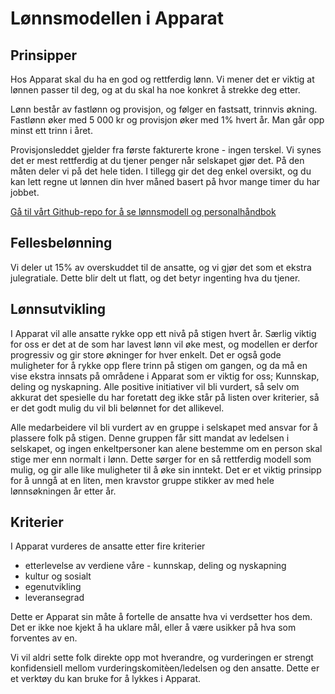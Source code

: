 # Lønnsmodellen i Apparat

## Prinsipper

Hos Apparat skal du ha en god og rettferdig lønn. Vi mener det er viktig at lønnen passer til deg, og at du skal ha noe konkret å strekke deg etter.

Lønn består av fastlønn og provisjon, og følger en fastsatt, trinnvis økning. Fastlønn øker med 5 000 kr og provisjon øker med 1% hvert år. Man går opp minst ett trinn i året.

Provisjonsleddet gjelder fra første fakturerte krone - ingen terskel. Vi synes det er mest rettferdig at du tjener penger når selskapet gjør det. På den måten deler vi på det hele tiden. I tillegg gir det deg enkel oversikt, og du kan lett regne ut lønnen din hver måned basert på hvor mange timer du har jobbet.

[Gå til vårt Github-repo for å se lønnsmodell og personalhåndbok](https://github.com/apparatno/company)

## Fellesbelønning

Vi deler ut 15% av overskuddet til de ansatte, og vi gjør det som et ekstra julegratiale. Dette blir delt ut flatt, og det betyr ingenting hva du tjener.

## Lønnsutvikling

I Apparat vil alle ansatte rykke opp ett nivå på stigen hvert år. Særlig viktig for oss er det at de som har lavest lønn vil øke mest, og modellen er derfor progressiv og gir store økninger for hver enkelt. Det er også gode muligheter for å rykke opp flere trinn på stigen om gangen, og da må en vise ekstra innsats på områdene i Apparat som er viktig for oss; Kunnskap, deling og nyskapning. Alle positive initiativer vil bli vurdert, så selv om akkurat det spesielle du har foretatt deg ikke står på listen over kriterier, så er det godt mulig du vil bli belønnet for det allikevel.

Alle medarbeidere vil bli vurdert av en gruppe i selskapet med ansvar for å plassere folk på stigen. Denne gruppen får sitt mandat av ledelsen i selskapet, og ingen enkeltpersoner kan alene bestemme om en person skal stige mer enn normalt i lønn. Dette sørger for en så rettferdig modell som mulig, og gir alle like muligheter til å øke sin inntekt. Det er et viktig prinsipp for å unngå at en liten, men kravstor gruppe stikker av med hele lønnsøkningen år etter år.

## Kriterier

I Apparat vurderes de ansatte etter fire kriterier

* etterlevelse av verdiene våre - kunnskap, deling og nyskapning
* kultur og sosialt
* egenutvikling
* leveransegrad

Dette er Apparat sin måte å fortelle de ansatte hva vi verdsetter hos dem. Det er ikke noe kjekt å ha uklare mål, eller å være usikker på hva som forventes av en. 

Vi vil aldri sette folk direkte opp mot hverandre, og vurderingen er strengt konfidensiell mellom vurderingskomitèen/ledelsen og den ansatte. Dette er et verktøy du kan bruke for å lykkes i Apparat.